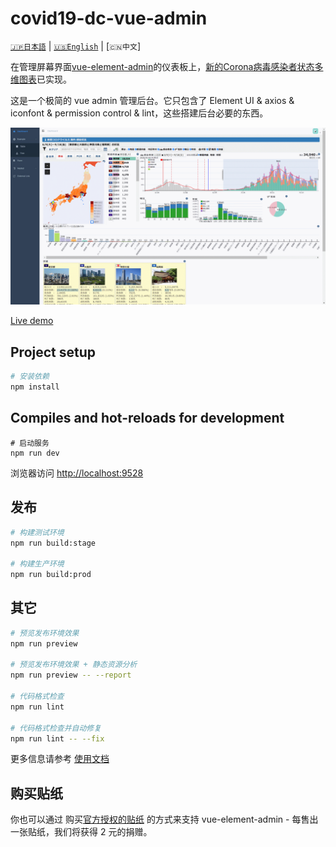 # covid19-dc-vue-admin

[`🇯🇵日本語`](./README.md) | [`🇺🇸English`](./README.en.md) | [`🇨🇳中文`]

在管理屏幕界面[vue-element-admin](https://github.com/PanJiaChen/vue-admin-template)的仪表板上，[新的Corona病毒感染者状态多维图表](https://github.com/yoshinaga-ken/covid19-dc)已实现。

这是一个极简的 vue admin 管理后台。它只包含了 Element UI & axios & iconfont & permission control & lint，这些搭建后台必要的东西。

![image](public/img/hlp/covid19-dc-vue-admin.gif)

[Live demo](https://yoshinaga-ken.github.io/covid19-dc-vue-admin/)

## Project setup

```bash
# 安装依赖
npm install
```

## Compiles and hot-reloads for development
```
# 启动服务
npm run dev
```

浏览器访问 [http://localhost:9528](http://localhost:9528)

## 发布

```bash
# 构建测试环境
npm run build:stage

# 构建生产环境
npm run build:prod
```

## 其它

```bash
# 预览发布环境效果
npm run preview

# 预览发布环境效果 + 静态资源分析
npm run preview -- --report

# 代码格式检查
npm run lint

# 代码格式检查并自动修复
npm run lint -- --fix
```

更多信息请参考 [使用文档](https://panjiachen.github.io/vue-element-admin-site/zh/)

## 购买贴纸

你也可以通过 购买[官方授权的贴纸](https://smallsticker.com/product/vue-element-admin) 的方式来支持 vue-element-admin - 每售出一张贴纸，我们将获得 2 元的捐赠。

